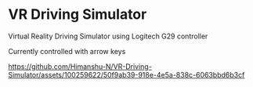 # VR Driving Simulator
 Virtual Reality Driving Simulator using Logitech G29 controller

Currently controlled with arrow keys

https://github.com/Himanshu-N/VR-Driving-Simulator/assets/100259622/50f9ab39-918e-4e5a-838c-6063bbd6b3cf

